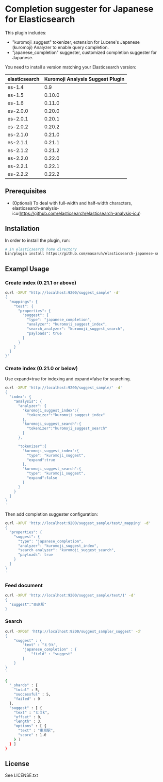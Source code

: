 Completion suggester for Japanese for Elasticsearch
==================================

This plugin includes:
* "kuromoji_suggest" tokenizer, extension for Lucene's Japanese (kuromoji) Analyzer to enable query completion.
* "japanese_completion" suggester, customized completion suggester for Japanese.

You need to install a version matching your Elasticsearch version:

| elasticsearch |  Kuromoji Analysis Suggest Plugin |
|---------------|-----------------------------|
| es-1.4        |     0.9         |
| es-1.5        |     0.10.0         |
| es-1.6        |     0.11.0         |
| es-2.0.0        |     0.20.0         |
| es-2.0.1        |     0.20.1         |
| es-2.0.2        |     0.20.2         |
| es-2.1.0        |     0.21.0         |
| es-2.1.1        |     0.21.1         |
| es-2.1.2        |     0.21.2         |
| es-2.2.0        |     0.22.0         |
| es-2.2.1        |     0.22.1         |
| es-2.2.2        |     0.22.2         |


## Prerequisites
* (Optional) To deal with full-width and half-width characters, elasticsearch-analysis-icu(https://github.com/elasticsearch/elasticsearch-analysis-icu)

## Installation
In order to install the plugin, run:

```sh
# In elasticsearch home directory
bin/plugin install https://github.com/masaruh/elasticsearch-japanese-suggester/releases/download/0.20.0/elasticsearch-japanese-suggester-0.20.0.zip
```

## Exampl Usage

### Create index (0.21.1 or above)
```sh
curl -XPUT "http://localhost:9200/suggest_sample" -d'
{
  "mappings": {
    "test": {
      "properties": {
        "suggest": {
          "type": "japanese_completion",
          "analyzer": "kuromoji_suggest_index",
          "search_analyzer": "kuromoji_suggest_search",
          "payloads": true
        }
      }
    }
  }
}'
```

### Create index (0.21.0 or below)

Use expand=true for indexing and expand=false for searching.
```sh
curl -XPUT 'http://localhost:9200/suggest_sample/' -d'
{
  "index": {
    "analysis": {
      "analyzer": {
        "kuromoji_suggest_index":{
          "tokenizer":"kuromoji_suggest_index"
        },
        "kuromoji_suggest_search":{
          "tokenizer":"kuromoji_suggest_search"
        }
      },

      "tokenizer":{
        "kuromoji_suggest_index":{
          "type": "kuromoji_suggest",
          "expand":true
        },
        "kuromoji_suggest_search":{
          "type": "kuromoji_suggest",
          "expand":false
        }
      }
    }
  }
}
'
```

Then add completion suggester configuration:
```sh
curl -XPUT 'http://localhost:9200/suggest_sample/test/_mapping' -d'
{
  "properties": {
    "suggest": {
      "type": "japanese_completion",
      "analyzer": "kuromoji_suggest_index",
      "search_analyzer": "kuromoji_suggest_search",
      "payloads": true
    }
  }
}
'
```

### Feed document
```sh
curl -XPUT 'http://localhost:9200/suggest_sample/test/1' -d'
{
  "suggest":"東京駅"
}
```

### Search
```sh
curl -XPOST 'http://localhost:9200/suggest_sample/_suggest' -d'
{
    "suggest" : {
        "text" : "とうk",
        "japanese_completion" : {
            "field" : "suggest"
        }
    }
}
'

{
  "_shards" : {
    "total" : 5,
    "successful" : 5,
    "failed" : 0
  },
  "suggest" : [ {
    "text" : "とうk",
    "offset" : 0,
    "length" : 3,
    "options" : [ {
      "text" : "東京駅",
      "score" : 1.0
    } ]
  } ]
}

```



License
-------
See LICENSE.txt